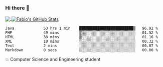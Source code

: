### Hi there 👋
<a href="https://github.com/fabiovincenzi/fabiovincenzi">
  <img align="center" src="https://github-readme-stats.vercel.app/api/top-langs/?username=fabiovincenzi&title_color=ffffff&text_color=c9cacc&icon_color=2bbc8a&bg_color=1d1f21&langs_count=3" />
</a>
<a href="https://github.com/fabiovincenzi/fabiovincenzi">
  <img align="center" src="https://github-readme-stats.vercel.app/api?username=fabiovincenzi&show_icons=true&line_height=27&count_private=true&title_color=ffffff&text_color=c9cacc&icon_color=2bbc8a&bg_color=1d1f21" alt="Fabio's GitHub Stats" />
</a>
<!--START_SECTION:waka-->

```text
Java             53 hrs 1 min    ████████████████████████▒   96.92 %
PHP              49 mins         ▒░░░░░░░░░░░░░░░░░░░░░░░░   01.52 %
HTML             38 mins         ▒░░░░░░░░░░░░░░░░░░░░░░░░   01.16 %
XML              10 mins         ░░░░░░░░░░░░░░░░░░░░░░░░░   00.32 %
Text             2 mins          ░░░░░░░░░░░░░░░░░░░░░░░░░   00.07 %
Markdown         0 secs          ░░░░░░░░░░░░░░░░░░░░░░░░░   00.00 %
```

<!--END_SECTION:waka-->

:boom: Computer Science and Engineering student
